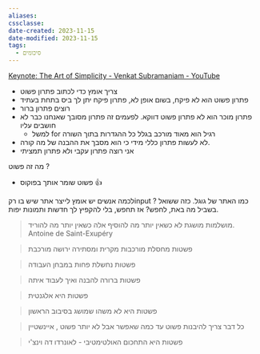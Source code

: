 ```yaml
---
aliases: 
cssclasse: 
date-created: 2023-11-15
date-modified: 2023-11-15
tags:
  - סיכומים
---
```

[Keynote: The Art of Simplicity - Venkat Subramaniam - YouTube](https://www.youtube.com/watch?v=Xuqbl59f15A)
- צריך אומץ כדי לכתוב פתרון פשוט
- פתרון פשוט הוא לא פיקח, בשום אופן לא, פתרון פיקח יתן לך ביס בתחת בעתיד
- רוצים פתרון ברור
-  פתרון מוכר הוא לא פתרון פשוט דווקא. לפעמים זה פתרון מסובך שאנחנו כבר לא חושבים עליו 
	-  למשל for  רגיל הוא מאוד מורכב בגלל כל ההגדרות בתוך השורה
- לא לעשות פתרון כללי מידי כי הוא מסבך את ההבנה של מה קורה.
- אני רוצה פתרון עקבי ולא פתרון תמציתי

מה זה פשוט ?
- פשוט שומר אותך בפוקוס 👍

לכמה אנשים יש אומץ לייצר אתר שיש בו רקinput ?
כמו האתר של גוגל. כזה ששואל בשביל מה באת, לחפש? אז תחפש, בלי להקפיץ לך חדשות ותמונות יפות.

> מושלמות מושגת לא כשאין יותר מה להוסיף אלה כשאין יותר מה להוריד. 
> Antoine de Saint-Exupéry

> פשטות מחסלת מורכבות  מקרית  ומסתירה ירושה מורכבת

> פשטות נחשלת פחות במבחן העבודה

> פשטות ברורה להבנה ואיך לעבוד איתה

> פשטות היא אלגנטית

> פשטות היא לא משהו שמושג בסיבוב הראשון 

> כל דבר צריך להיבנות פשוט עד כמה שאפשר אבל לא יותר פשוט , איינשטיין

> פשטות היא התחכום האולטימטיבי - לאונרדו דה וינצ'י


